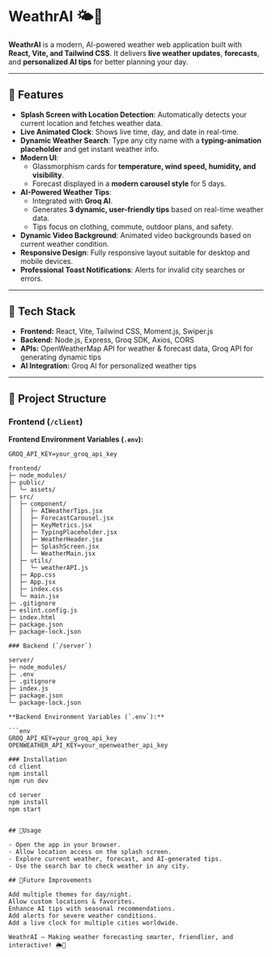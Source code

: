 # WeathrAI 🌤️🤖

**WeathrAI** is a modern, AI-powered weather web application built with **React, Vite, and Tailwind CSS**. It delivers **live weather updates**, **forecasts**, and **personalized AI tips** for better planning your day.  

---

## 🔹 Features

- **Splash Screen with Location Detection**: Automatically detects your current location and fetches weather data.  
- **Live Animated Clock**: Shows live time, day, and date in real-time.  
- **Dynamic Weather Search**: Type any city name with a **typing-animation placeholder** and get instant weather info.  
- **Modern UI**:  
  - Glassmorphism cards for **temperature, wind speed, humidity, and visibility**.  
  - Forecast displayed in a **modern carousel style** for 5 days.  
- **AI-Powered Weather Tips**:  
  - Integrated with **Groq AI**.  
  - Generates **3 dynamic, user-friendly tips** based on real-time weather data.  
  - Tips focus on clothing, commute, outdoor plans, and safety.  
- **Dynamic Video Background**: Animated video backgrounds based on current weather condition.  
- **Responsive Design**: Fully responsive layout suitable for desktop and mobile devices.  
- **Professional Toast Notifications**: Alerts for invalid city searches or errors.  

---

## 🔹 Tech Stack

- **Frontend:** React, Vite, Tailwind CSS, Moment.js, Swiper.js  
- **Backend:** Node.js, Express, Groq SDK, Axios, CORS  
- **APIs:** OpenWeatherMap API for weather & forecast data, Groq API for generating dynamic tips 
- **AI Integration:** Groq AI for personalized weather tips  

---

## 🔹 Project Structure

### Frontend (`/client`)

**Frontend Environment Variables (`.env`):**

```env
GROQ_API_KEY=your_groq_api_key

frontend/
├─ node_modules/
├─ public/
│  └─ assets/
├─ src/
│  ├─ component/
│  │  ├─ AIWeatherTips.jsx
│  │  ├─ ForecastCarousel.jsx
│  │  ├─ KeyMetrics.jsx
│  │  ├─ TypingPlaceholder.jsx
│  │  ├─ WeatherHeader.jsx
│  │  ├─ SplashScreen.jsx
│  │  └─ WeatherMain.jsx
│  ├─ utils/
│  │  └─ weatherAPI.js
│  ├─ App.css
│  ├─ App.jsx
│  ├─ index.css
│  └─ main.jsx
├─ .gitignore
├─ eslint.config.js
├─ index.html
├─ package.json
├─ package-lock.json

### Backend (`/server`)

server/
├─ node_modules/
├─ .env
├─ .gitignore
├─ index.js
├─ package.json
└─ package-lock.json

**Backend Environment Variables (`.env`):**

```env
GROQ_API_KEY=your_groq_api_key
OPENWEATHER_API_KEY=your_openweather_api_key

### Installation
cd client
npm install
npm run dev

cd server
npm install
npm start


## 🔹Usage

- Open the app in your browser.
- Allow location access on the splash screen.
- Explore current weather, forecast, and AI-generated tips.
- Use the search bar to check weather in any city.

## 🔹Future Improvements

Add multiple themes for day/night.
Allow custom locations & favorites.
Enhance AI tips with seasonal recommendations.
Add alerts for severe weather conditions.
Add a live clock for multiple cities worldwide.

WeathrAI – Making weather forecasting smarter, friendlier, and interactive! 🌦️🤖